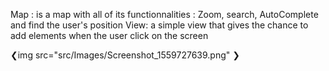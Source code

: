 Map : is a map with all of its functionnalities : Zoom, search, AutoComplete and find the user's position View: a simple view that gives the chance to add elements when the user click on the screen


❮img src="src/Images/Screenshot_1559727639.png" ❯
